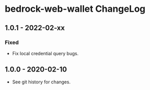 # bedrock-web-wallet ChangeLog

## 1.0.1 - 2022-02-xx

### Fixed
- Fix local credential query bugs.

## 1.0.0 - 2020-02-10

- See git history for changes.
